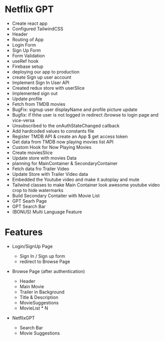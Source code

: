 # Netflix GPT

- Create react app
- Configured TailwindCSS
- Header
- Routing of App
- Login Form
- Sign Up Form
- Form Validation
- useRef hook
- Firebase setup
- deploying our app to production
- create Sign up user account
- Implement Sign In User API
- Created redux store with userSlice
- Implemented sign out
- Update profile
- Fetch from TMDB movies
- BugFix: signup user displayName and profile picture update
- Bugfix: if thhe user is not logged in redirect /browse to login page and vice-versa
- Unsubscribed to the onAuthStateChanged callback
- Add hardcoded values to constants file
- Register TMDB API & create an App $ get access token
- Get data from TMDB now playing movies list API
- Custom Hook for Now Playing Movies
- Create moviesSlice
- Update store with movies Data
- planning for MainContainer & SecondaryContainer
- Fetch data fro Trailer Video
- Update Store with Trailer Video data
- Embedded the Youtube video and make it autoplay and mute
- Tailwind classes to make Main Container look awesome youtube video crop to hide watermarks
- Build Secondary Contaiter with Movie List
- GPT Searh Page
- GPT Search Bar
- (BONUS) Multi Language Feature

# Features

- Login/SignUp Page

  - Sign In / Sign up form
  - redirect to Browse Page

- Browse Page (after authentication)

  - Header
  - Main Movie
  - Trailer in Background
  - Title & Description
  - MovieSuggestions
  - MovieList \* N

- NetflixGPT

  - Search Bar
  - Movie Suggestions
